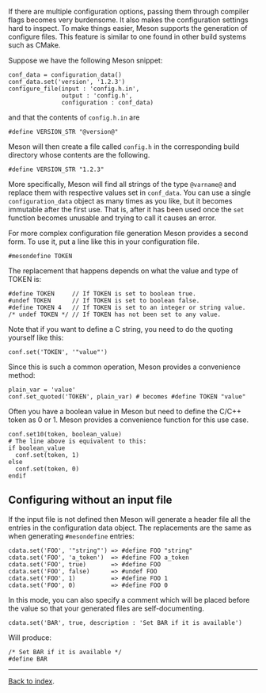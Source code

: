 If there are multiple configuration options, passing them through compiler flags becomes very burdensome. It also makes the configuration settings hard to inspect. To make things easier, Meson supports the generation of configure files. This feature is similar to one found in other build systems such as CMake.

Suppose we have the following Meson snippet:

    conf_data = configuration_data()
    conf_data.set('version', '1.2.3')
    configure_file(input : 'config.h.in',
                   output : 'config.h',
                   configuration : conf_data)

and that the contents of `config.h.in` are

    #define VERSION_STR "@version@"

Meson will then create a file called `config.h` in the corresponding build directory whose contents are the following.

    #define VERSION_STR "1.2.3"

More specifically, Meson will find all strings of the type `@varname@` and replace them with respective values set in `conf_data`. You can use a single `configuration_data` object as many times as you like, but it becomes immutable after the first use. That is, after it has been used once the `set` function becomes unusable and trying to call it causes an error.

For more complex configuration file generation Meson provides a second form. To use it, put a line like this in your configuration file.

    #mesondefine TOKEN

The replacement that happens depends on what the value and type of TOKEN is:

    #define TOKEN     // If TOKEN is set to boolean true.
    #undef TOKEN      // If TOKEN is set to boolean false.
    #define TOKEN 4   // If TOKEN is set to an integer or string value.
    /* undef TOKEN */ // If TOKEN has not been set to any value.

Note that if you want to define a C string, you need to do the quoting yourself like this:

    conf.set('TOKEN', '"value"')

Since this is such a common operation, Meson provides a convenience method:

    plain_var = 'value'
    conf.set_quoted('TOKEN', plain_var) # becomes #define TOKEN "value"

Often you have a boolean value in Meson but need to define the C/C++ token as 0 or 1. Meson provides a convenience function for this use case.

    conf.set10(token, boolean_value)
    # The line above is equivalent to this:
    if boolean_value
      conf.set(token, 1)
    else
      conf.set(token, 0)
    endif

## Configuring without an input file

If the input file is not defined then Meson will generate a header file all the entries in the configuration data object. The replacements are the same as when generating `#mesondefine` entries:

    cdata.set('FOO', '"string"') => #define FOO "string"
    cdata.set('FOO', 'a_token')  => #define FOO a_token
    cdata.set('FOO', true)       => #define FOO
    cdata.set('FOO', false)      => #undef FOO
    cdata.set('FOO', 1)          => #define FOO 1
    cdata.set('FOO', 0)          => #define FOO 0

In this mode, you can also specify a comment which will be placed before the value so that your generated files are self-documenting.

    cdata.set('BAR', true, description : 'Set BAR if it is available')

Will produce:

    /* Set BAR if it is available */
    #define BAR

---

[Back to index](Manual).